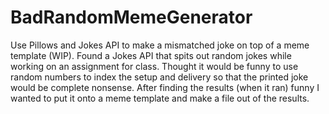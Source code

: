 # BadRandomMemeGenerator
Use Pillows and Jokes API to make a mismatched joke on top of a meme template (WIP).
Found a Jokes API that spits out random jokes while working on an assignment for class.
Thought it would be funny to use random numbers to index the setup and delivery so that the printed joke would be complete nonsense.
After finding the results (when it ran) funny I wanted to put it onto a meme template and make a file out of the results.
